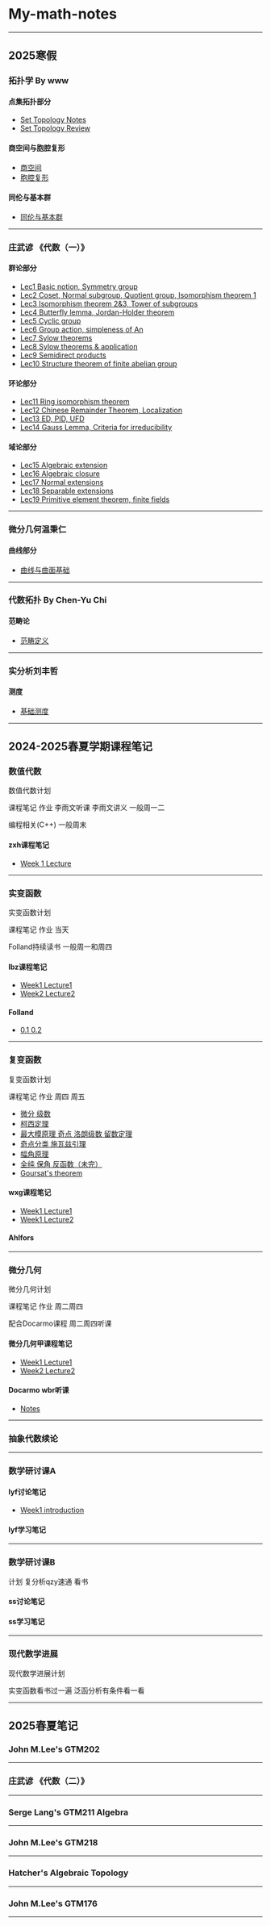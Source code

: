 # My-math-notes

---

## 2025寒假

### 拓扑学 By www

#### 点集拓扑部分

- [Set Topology Notes](./拓扑笔记/Notes%202024年12月13日%2014_25_22%20点集拓扑部分.pdf)
- [Set Topology Review](./拓扑笔记/Notes%202025年2月12日%2011_30_11点集拓扑总结.pdf)

#### 商空间与胞腔复形

- [商空间](./拓扑笔记/Notes%202025年1月25日%2009_48_13商空间，闭曲面分类.pdf)
- [胞腔复形](./拓扑笔记/Notes%202025年2月12日%2021_29_27%20胞腔复形.pdf)

#### 同伦与基本群

- [同伦与基本群](./拓扑笔记/Notes%202025年2月13日%2010_28_23%20同伦，基本群.pdf)

---

### 庄武谚 《代数（一）》

#### 群论部分

- [Lec1 Basic notion, Symmetry group](./代数笔记/01群论%20庄武谚《代数（一）》Lec1-10/Notes%202025年1月26日%2021_18_45%20Basic%20notion,%20Symmetry%20group.pdf)
- [Lec2 Coset, Normal subgroup, Quotient group, Isomorphism theorem 1](./代数笔记/01群论%20庄武谚《代数（一）》Lec1-10/Notes%202025年1月27日%2010_07_15%20Coset,%20Normal%20subgroup,%20Quotient%20group,%20Isomorphism%20theorem%201.pdf)
- [Lec3 Isomorphism theorem 2&3, Tower of subgroups](./代数笔记/01群论%20庄武谚《代数（一）》Lec1-10/Notes%202025年1月27日%2013_36_48%20Isomorphism%20theorem%202&3,%20Tower%20of%20subgroups.pdf)
- [Lec4 Butterfly lemma, Jordan-Holder theorem](./代数笔记/01群论%20庄武谚《代数（一）》Lec1-10/Notes%202025年1月28日%2011_36_31%20Butterfly%20lemma,%20Jordan-Holder%20theorem.pdf)
- [Lec5 Cyclic group](./代数笔记/01群论%20庄武谚《代数（一）》Lec1-10/Notes%202025年1月28日%2015_58_51%20Cyclic%20group.pdf)
- [Lec6 Group action, simpleness of An](./代数笔记/01群论%20庄武谚《代数（一）》Lec1-10/Notes%202025年1月29日%2019_50_13%20Group%20action,%20simpleness%20of%20An.pdf)
- [Lec7 Sylow theorems](./代数笔记/群论%20庄武谚《代数（一）》Lec1-10/Notes%202025年1月31日%2010_19_23%20Sylow%20theorems.pdf)
- [Lec8 Sylow theorems & application](./代数笔记/01群论%20庄武谚《代数（一）》Lec1-10/Notes%202025年2月1日%2023_06_58%20Sylow%20theorem%20&%20application.pdf)
- [Lec9 Semidirect products](./代数笔记/01群论%20庄武谚《代数（一）》Lec1-10/Notes%202025年2月3日%2015_56_23%20Semidirect%20products.pdf)
- [Lec10 Structure theorem of finite abelian group](./代数笔记/01群论%20庄武谚《代数（一）》Lec1-10/Notes%202025年2月4日%2013_40_29%20Structure%20theorem%20of%20finite%20abelian%20group.pdf)

#### 环论部分

- [Lec11 Ring isomorphism theorem](./代数笔记/02环论%20庄武谚《代数（一）》Lec11-14/Notes%202025年2月5日%2010_42_33%20Ring%20isomorphism%20theorem.pdf)
- [Lec12 Chinese Remainder Theorem, Localization](./代数笔记/02环论%20庄武谚《代数（一）》Lec11-14/Notes%202025年2月6日%2022_25_56%20Chinese%20Remainder%20Theorem,%20Localization.pdf)
- [Lec13 ED, PID, UFD](./代数笔记/02环论%20庄武谚《代数（一）》Lec11-14/Notes%202025年2月7日%2015_37_15%20ED,%20PID,%20UFD.pdf)
- [Lec14 Gauss Lemma, Criteria for irreducibility](./代数笔记/02环论%20庄武谚《代数（一）》Lec11-14/Notes%202025年2月7日%2017_35_41%20Gauss%20Lemma,%20Criteria%20for%20irreducibility.pdf)

#### 域论部分

- [Lec15 Algebraic extension](./代数笔记/03域论%20庄武彦《代数（一）》Lec15-19/Notes%202025年2月8日%2017_08_43%20Algebraic%20extensions.pdf)
- [Lec16 Algebraic closure](./代数笔记/03域论%20庄武彦《代数（一）》Lec15-19/Notes%202025年2月9日%2011_03_01%20Algebraic%20closure.pdf)
- [Lec17 Normal extensions](./代数笔记/03域论%20庄武彦《代数（一）》Lec15-19/Notes%202025年2月11日%2011_19_44%20Normal%20extensions.pdf)
- [Lec18 Separable extensions](./代数笔记/03域论%20庄武彦《代数（一）》Lec15-19/Notes%202025年2月11日%2016_28_09%20Separable%20extensions.pdf)
- [Lec19 Primitive element theorem, finite fields](./代数笔记/03域论%20庄武彦《代数（一）》Lec15-19/Notes%202025年2月11日%2021_16_40%20Primitive%20element%20theorem,%20finite%20fields.pdf)

---

### 微分几何温秉仁

#### 曲线部分

- [曲线与曲面基础](./微分几何/古典微分几何-温秉仁.pdf)

---

### 代数拓扑 By Chen-Yu Chi

#### 范畴论

- [范畴定义](./代数拓扑/Notes%202025年2月13日%2022_25_40.pdf)

---

### 实分析刘丰哲

#### 测度

- [基础测度](./实分析/刘丰哲实分析.pdf)

---

## 2024-2025春夏学期课程笔记

### 数值代数

数值代数计划

课程笔记 作业 李雨文听课 李雨文讲义 一般周一二

编程相关(C++) 一般周末

#### zxh课程笔记

- [Week 1 Lecture](./数值线性代数/Notes%202025年2月17日%2013_26_30W1L.pdf)

---

### 实变函数

实变函数计划

课程笔记 作业 当天

Folland持续读书 一般周一和周四

#### lbz课程笔记

- [Week1 Lecture1](./实变函数课程笔记/Notes%202025年2月17日%2010_52_19W1L1.pdf)
- [Week2 Lecture2](./实变函数课程笔记/Notes%202025年2月19日%2007_57_46W1L2.pdf)

#### Folland

- [0.1 0.2](./实分析/Notes%202025年2月17日%2008_42_17.pdf)

---

### 复变函数

复变函数计划

课程笔记 作业 周四 周五

- [微分 级数](./复变函数qzy/Notes%202025年2月8日%2020_19_30微分%20级数.pdf)
- [柯西定理](./复变函数qzy/Notes%202025年2月20日%2018_54_27%20柯西定理.pdf)
- [最大模原理 奇点 洛朗级数 留数定理](./复变函数qzy/Notes%202025年2月20日%2020_06_01%20最大模原理%20奇点%20洛朗级数%20留数定理.pdf)
- [奇点分类 施瓦兹引理](./复变函数qzy/Notes%202025年2月21日%2009_40_08%20奇异点分类%20施瓦兹引理.pdf)
- [幅角原理](./复变函数qzy/Notes%202025年2月21日%2020_28_38%20幅角原理.pdf)
- [全纯 保角 反函数（未完）](./复变函数qzy/Notes%202025年2月23日%2011_14_10%20全纯%20保角%20反函数.pdf)
- [Goursat's theorem](./复变函数qzy/Notes%202025年2月23日%2015_21_13%20Goursat‘s%20theorem.pdf)

#### wxg课程笔记

- [Week1 Lecture1](./复分析/Notes%202025年2月19日%2013_26_15W1L1.pdf)
- [Week1 Lecture2](./复分析/Notes%202025年2月21日%2010_00_54W1L2.pdf)

#### Ahlfors

---

### 微分几何

微分几何计划

课程笔记 作业 周二周四

配合Docarmo课程 周二周四听课

#### 微分几何甲课程笔记

- [Week1 Lecture1](./微分几何甲/Notes%202025年2月18日%2009_50_19%20W1L1.pdf)
- [Week2 Lecture2](./微分几何甲/Notes%202025年2月20日%2008_00_23%20W2L2.pdf)

#### Docarmo wbr听课

- [Notes](./微分几何/古典微分几何-温秉仁.pdf)

---

### 抽象代数续论

---

### 数学研讨课A

#### lyf讨论笔记

- [Week1 introduction](./lyf/Notes%202025年2月17日%2018_29_43.pdf)

#### lyf学习笔记

---

### 数学研讨课B

计划 复分析qzy速通 看书

#### ss讨论笔记

#### ss学习笔记

---

### 现代数学进展

现代数学进展计划

实变函数看书过一遍 泛函分析有条件看一看

---

## 2025春夏笔记

### John M.Lee's GTM202

---

### 庄武谚 《代数（二）》

---

### Serge Lang's GTM211 Algebra

---

### John M.Lee's GTM218

---

### Hatcher's Algebraic Topology

---

### John M.Lee's GTM176

---
